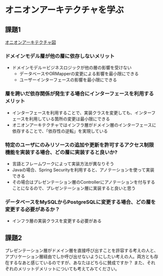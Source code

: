 
# オニオンアーキテクチャを学ぶ

## 課題1
[オニオンアーキテクチャ図](https://www.figma.com/file/QfzzQtjFU7rzy6KAi4VwhV/Praha_Challenge?node-id=606%3A2160)

### ドメインモデル層が他の層に依存しないメリット
* ドメインモデル＝ビジネスロジックが他の層の影響を受けない
    * データベースやORMapperの変更による影響を最小限にできる
    * ユーザーインターフェースの影響を最小限にできる

### 層を跨いだ依存関係が発生する場合にインターフェースを利用するメリット
* インターフェースを利用することで、実装クラスを変更しても、インターフェースを利用している箇所の変更は最小限にできる
* オニオンアーキテクチャではインフラ層がドメイン層のインターフェースに依存することで、「依存性の逆転」を実現している

### 特定のユーザにのみリソースの追加や更新を許可するアクセス制限機能を実装する場合、どの層に実装すると良いか?
* 言語とフレームワークによって実装方法が異なりそう
* Javaの場合、Spring Securityを利用すると、アノテーションを使って実装できる
* その場合はプレゼンテーション層のControllerにアノテーションを付与することになるので、プレゼンテーション層に実装すると良いと思う

### データベースをMySQLからPostgreSQLに変更する場合、どの層を変更する必要があるか？
* インフラ層の実装クラスを変更する必要がある

## 課題2
プレゼンテーション層がドメイン層を直接呼び出すことを許容する考えの人と、アプリケーション層経由でしか呼び出せないようにしたい考えの人。両方とも存在するなあと感じているのですが、あなたはどちらに賛成ですか？
また、それぞれのメリットデメリットについても考えてみてください。
